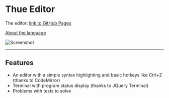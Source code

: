 # Thue Editor

The editor: [link to GitHub Pages](https://s-walrus.github.io/thue-editor/)

[About the language](https://s-walrus.github.io/thue-editor/info.html)

![Screenshot](https://screenshotscdn.firefoxusercontent.com/images/308a34c3-ec06-43c6-a79c-59df3891a1ef.png)

---

## Features

- An editor with a simple syntax highlighting and basic hotkeys like Ctrl+Z (thanks to CodeMirror)
- Terminal with program status display (thanks to JQuery Terminal)
- Problems with tests to solve
